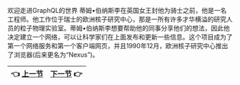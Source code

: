欢迎走进GraphQL的世界
蒂姆•伯纳斯李在英国女王封他为骑士之前，他是一名工程师。他工作位于瑞士的欧洲核子研究中心，那是一所有许多才华横溢的研究人员的粒子物理实验室。蒂姆•伯纳斯李想要帮助他的同事分享他们的想法，因此他决定建立一个网络，可以让科学家们在上面发布和更新一些信息。这个项目成为了第一个网络服务和第一个客户端网页，并且1990年12月，欧洲核子研究中心推出了浏览器(后来更名为“Nexus”)。

| :point_left: [上一节](/Preface_05.md) | [下一节](/ch02_00.md) :point_right: |
| - | - |
